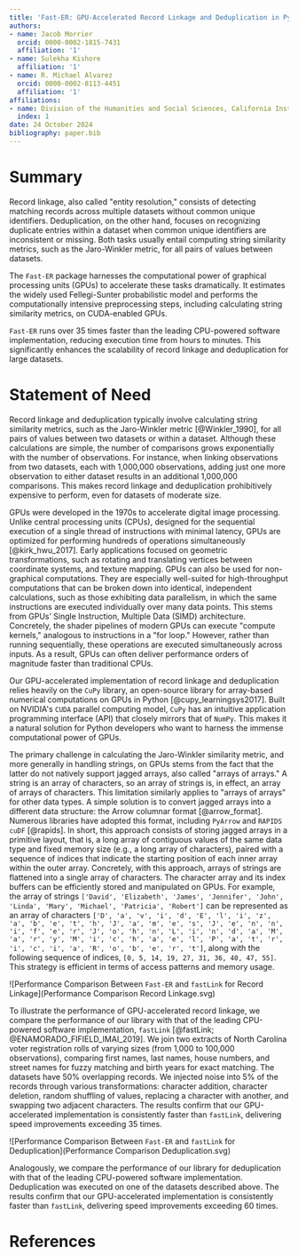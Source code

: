 ```yaml
---
title: 'Fast-ER: GPU-Accelerated Record Linkage and Deduplication in Python'
authors:
- name: Jacob Morrier
  orcid: 0000-0002-1815-7431
  affiliation: '1'
- name: Sulekha Kishore
  affiliation: '1'
- name: R. Michael Alvarez
  orcid: 0000-0002-8113-4451
  affiliation: '1'
affiliations:
- name: Division of the Humanities and Social Sciences, California Institute of Technology, USA
  index: 1
date: 24 October 2024
bibliography: paper.bib
---
```


# Summary

Record linkage, also called "entity resolution," consists of detecting matching records across multiple datasets without common unique identifiers. Deduplication, on the other hand, focuses on recognizing duplicate entries within a dataset when common unique identifiers are inconsistent or missing. Both tasks usually entail computing string similarity metrics, such as the Jaro-Winkler metric, for all pairs of values between datasets.

The `Fast-ER` package harnesses the computational power of graphical processing units (GPUs) to accelerate these tasks dramatically. It estimates the widely used Fellegi-Sunter probabilistic model and performs the computationally intensive preprocessing steps, including calculating string similarity metrics, on CUDA-enabled GPUs.

`Fast-ER` runs over 35 times faster than the leading CPU-powered software implementation, reducing execution time from hours to minutes. This significantly enhances the scalability of record linkage and deduplication for large datasets.

# Statement of Need

Record linkage and deduplication typically involve calculating string similarity metrics, such as the Jaro-Winkler metric [@Winkler_1990], for all pairs of values between two datasets or within a dataset. Although these calculations are simple, the number of comparisons grows exponentially with the number of observations. For instance, when linking observations from two datasets, each with 1,000,000 observations, adding just one more observation to either dataset results in an additional 1,000,000 comparisons. This makes record linkage and deduplication prohibitively expensive to perform, even for datasets of moderate size.

GPUs were developed in the 1970s to accelerate digital image processing. Unlike central processing units (CPUs), designed for the sequential execution of a single thread of instructions with minimal latency, GPUs are optimized for performing hundreds of operations simultaneously [@kirk_hwu_2017]. Early applications focused on geometric transformations, such as rotating and translating vertices between coordinate systems, and texture mapping. GPUs can also be used for non-graphical computations. They are especially well-suited for high-throughput computations that can be broken down into identical, independent calculations, such as those exhibiting data parallelism, in which the same instructions are executed individually over many data points. This stems from GPUs’ Single Instruction, Multiple Data (SIMD) architecture. Concretely, the shader pipelines of modern GPUs can execute "compute kernels," analogous to instructions in a "for loop." However, rather than running sequentially, these operations are executed simultaneously across inputs. As a result, GPUs can often deliver performance orders of magnitude faster than traditional CPUs.

Our GPU-accelerated implementation of record linkage and deduplication relies heavily on the `CuPy` library, an open-source library for array-based numerical computations on GPUs in Python [@cupy_learningsys2017]. Built on NVIDIA's `CUDA` parallel computing model, `CuPy` has an intuitive application programming interface (API) that closely mirrors that of `NumPy`. This makes it a natural solution for Python developers who want to harness the immense computational power of GPUs.

The primary challenge in calculating the Jaro-Winkler similarity metric, and more generally in handling strings, on GPUs stems from the fact that the latter do not natively support jagged arrays, also called "arrays of arrays." A string is an array of characters, so an array of strings is, in effect, an array of arrays of characters. This limitation similarly applies to "arrays of arrays" for other data types. A simple solution is to convert jagged arrays into a different data structure: the Arrow columnar format [@arrow_format]. Numerous libraries have adopted this format, including `PyArrow` and `RAPIDS cuDF` [@rapids]. In short, this approach consists of storing jagged arrays in a primitive layout, that is, a long array of contiguous values of the same data type and fixed memory size (e.g., a long array of characters), paired with a sequence of indices that indicate the starting position of each inner array within the outer array. Concretely, with this approach, arrays of strings are flattened into a single array of characters. The character array and its index buffers can be efficiently stored and manipulated on GPUs. For example, the array of strings `['David', 'Elizabeth', 'James', 'Jennifer', 'John', 'Linda', 'Mary', 'Michael', 'Patricia', 'Robert']` can be represented as an array of characters `['D', 'a', 'v', 'i', 'd', 'E', 'l', 'i', 'z', 'a', 'b', 'e', 't', 'h', 'J', 'a', 'm', 'e', 's', 'J', 'e', 'n', 'n', 'i', 'f', 'e', 'r', 'J', 'o', 'h', 'n', 'L', 'i', 'n', 'd', 'a', 'M', 'a', 'r', 'y', 'M', 'i', 'c', 'h', 'a', 'e', 'l', 'P', 'a', 't', 'r', 'i', 'c', 'i', 'a', 'R', 'o', 'b', 'e', 'r', 't']`, along with the following sequence of indices, `[0, 5, 14, 19, 27, 31, 36, 40, 47, 55]`. This strategy is efficient in terms of access patterns and memory usage.

![Performance Comparison Between `Fast-ER` and `fastLink` for Record Linkage](Performance Comparison Record Linkage.svg)

To illustrate the performance of GPU-accelerated record linkage, we compare the performance of our library with that of the leading CPU-powered software implementation, `fastLink` [@fastLink; @ENAMORADO_FIFIELD_IMAI_2019]. We join two extracts of North Carolina voter registration rolls of varying sizes (from 1,000 to 100,000 observations), comparing first names, last names, house numbers, and street names for fuzzy matching and birth years for exact matching. The datasets have 50% overlapping records. We injected noise into 5% of the records through various transformations: character addition, character deletion, random shuffling of values, replacing a character with another, and swapping two adjacent characters. The results confirm that our GPU-accelerated implementation is consistently faster than `fastLink`, delivering speed improvements exceeding 35 times.

![Performance Comparison Between `Fast-ER` and `fastLink` for Deduplication](Performance Comparison Deduplication.svg)

Analogously, we compare the performance of our library for deduplication with that of the leading CPU-powered software implementation. Deduplication was executed on one of the datasets described above. The results confirm that our GPU-accelerated implementation is consistently faster than `fastLink`, delivering speed improvements exceeding 60 times.

# References
